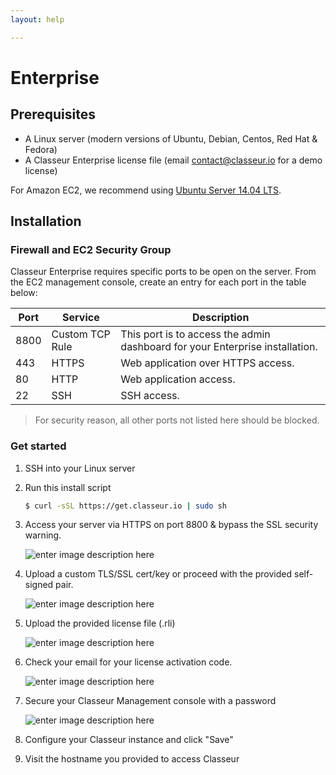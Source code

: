 ```yaml
---
layout: help

---
```


# Enterprise


## Prerequisites


- A Linux server (modern versions of Ubuntu, Debian, Centos, Red Hat & Fedora)
- A Classeur Enterprise license file (email contact@classeur.io for a demo license)

For Amazon EC2, we recommend using [Ubuntu Server 14.04 LTS](https://aws.amazon.com/marketplace/pp/B00JV9JBDS).


## Installation


### Firewall and EC2 Security Group

Classeur Enterprise requires specific ports to be open on the server. From the EC2 management console, create an entry for each port in the table below:

Port | Service | Description
---- | ------- | ---
8800 | Custom TCP Rule | This port is to access the admin dashboard for your Enterprise installation.
443 | HTTPS | Web application over HTTPS access.
80 | HTTP | Web application access.
22 | SSH | SSH access.

> For security reason, all other ports not listed here should be blocked.

### Get started

1. SSH into your Linux server
2. Run this install script

	```bash
	$ curl -sSL https://get.classeur.io | sudo sh
	```

3. Access your server via HTTPS on port 8800 & bypass the SSL security warning.

	![enter image description here](https://i.imgur.com/JFrIBD9.png)

4. Upload a custom TLS/SSL cert/key or proceed with the provided self-signed pair.

	![enter image description here](https://i.imgur.com/26QKbd2.png)

5. Upload the provided license file (.rli)

	![enter image description here](https://i.imgur.com/Oso3cdj.png)

6. Check your email for your license activation code.

	![enter image description here](https://i.imgur.com/3BN9wpb.png)

7. Secure your Classeur Management console with a password

	![enter image description here](https://i.imgur.com/G5BkAmB.png)

8. Configure your Classeur instance and click "Save"
9. Visit the hostname you provided to access Classeur

